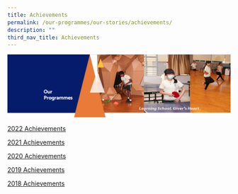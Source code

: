 ```yaml
---
title: Achievements
permalink: /our-programmes/our-stories/achievements/
description: ""
third_nav_title: Achievements
---
```

<img src="/images/OurProgrammes.png">
<p><a href="/our-programmes/our-stories/achievements/2021-achievements" target="">2022 Achievements</a></p>
<p><a href="/our-programmes/our-stories/achievements/2021-achievements" target="">2021 Achievements</a></p>
<p><a href="/our-programmes/our-stories/achievements/2020-achievements" target="">2020 Achievements</a></p>
<p><a href="/our-programmes/our-stories/achievements/2019-achievements" target="">2019 Achievements</a></p>
<p><a href="/our-programmes/our-stories/achievements/2018-achievements" target="">2018 Achievements</a></p>
